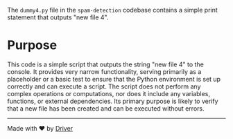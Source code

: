 <!--------------------------------------------------------------------------------->
<!-- IMPORTANT: This file is auto-generated by Driver (https://driver.ai). -------->
<!-- Manual edits may be overwritten on future commits. --------------------------->
<!--------------------------------------------------------------------------------->

The `dummy4.py` file in the `spam-detection` codebase contains a simple print statement that outputs "new file 4".

# Purpose
This code is a simple script that outputs the string "new file 4" to the console. It provides very narrow functionality, serving primarily as a placeholder or a basic test to ensure that the Python environment is set up correctly and can execute a script. The script does not perform any complex operations or computations, nor does it include any variables, functions, or external dependencies. Its primary purpose is likely to verify that a new file has been created and can be executed without errors.

---
Made with ❤️ by [Driver](https://www.driver.ai/)